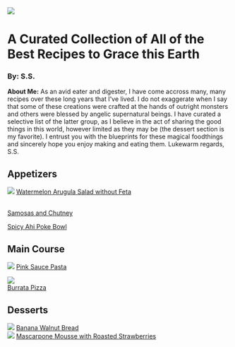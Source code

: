 <!DOCTYPE html>

<head>
  <title>The Best Food</title>
</head>

<body>
  <img src="FIND AN IMAGE"/>
  <h1> A Curated Collection of All of the Best Recipes to Grace this Earth</h1>
    <h3>By: S.S.</h3> 

  <p><strong>About Me:</strong> As an avid eater and digester, I have come accross many, many recipes over these long years that I've lived. I do not exaggerate when I say that some of these creations were crafted at the hands of outright monsters and others were blessed by angelic supernatural beings. I have curated a selective list of the latter group, as I believe in the act of sharing the good things in this world, however limited as they may be (the dessert section is my favorite). I entrust you with the blueprints for these magical foodthings and sincerely hope you enjoy making and eating them. Lukewarm regards, S.S.</p>

 <h2>Appetizers</h2>

   <img src="FIND AN IMAGE"/>
   <a href="http://get2droothealthandwellness.com/2021/08/20/watermelon-and-arugula-salad-oil-free-and-dairy-free/" target="_blank">Watermelon Arugula Salad without Feta</a><br><br>

   <a href="https://www.indianhealthyrecipes.com/samosa-recipe-make-samosa/" target="_blank">Samosas and Chutney</a><br>

   <a href="https://www.skinnytaste.com/spicy-tuna-poke-bowls/" target="_blank">Spicy Ahi Poke Bowl</a>

 <h2>Main Course</h2>

   <img src="FIND AN IMAGE"/>
   <a href="https://tastesbetterfromscratch.com/pink-sauce-pasta/" target="_blank">Pink Sauce Pasta</a><br>

   <a><img src="![alice-brie-Po0ChIop2po-unsplash](https://github.com/user-attachments/assets/b33d4420-266d-4560-8514-dff87925d2bd)"/></a><br>
   <a href="https://italianfoodforever.com/2015/11/buffalo-mozzarella-burrata-pizza/" target="_blank">Burrata Pizza</a>

 <h2>Desserts</h2>

   <img src="BANANA BREAD IMAGE"/>
   <a href="https://www.foodnetwork.com/recipes/food-network-kitchen/banana-walnut-bread-recipe-2011439" target="_blank">Banana Walnut Bread</a><br>

   <img src="MOUSSE IMAGE"/>
   <a href="https://alldayidreamaboutfood.com/low-carb-mascarpone-mousse-with-roasted-strawberries/" target="_blank">Mascarpone Mousse with Roasted Strawberries</a>
